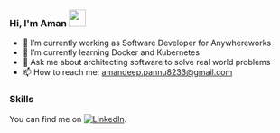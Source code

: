 ### Hi, I'm Aman <img src="https://raw.githubusercontent.com/MartinHeinz/MartinHeinz/master/wave.gif" width="30px">
- 🔭 I’m currently working as Software Developer for Anywhereworks
- 🌱 I’m currently learning Docker and Kubernetes
- 💬 Ask me about architecting software to solve real world problems
- 📫 How to reach me: amandeep.pannu8233@gmail.com 



### Skills

You can find me on [![LinkedIn][1.2]][1].


<!-- Links to your social media accounts -->

[1]: https://www.linkedin.com/in/amandeep-singh-bbaa13104/


<!-- social media icons -->

[1.2]: https://raw.githubusercontent.com/MartinHeinz/MartinHeinz/master/linkedin-3-16.png (LinkedIn icon without padding)



